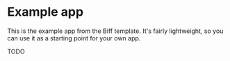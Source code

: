 # Example app

This is the example app from the Biff template. It's fairly lightweight, so you
can use it as a starting point for your own app.

TODO
